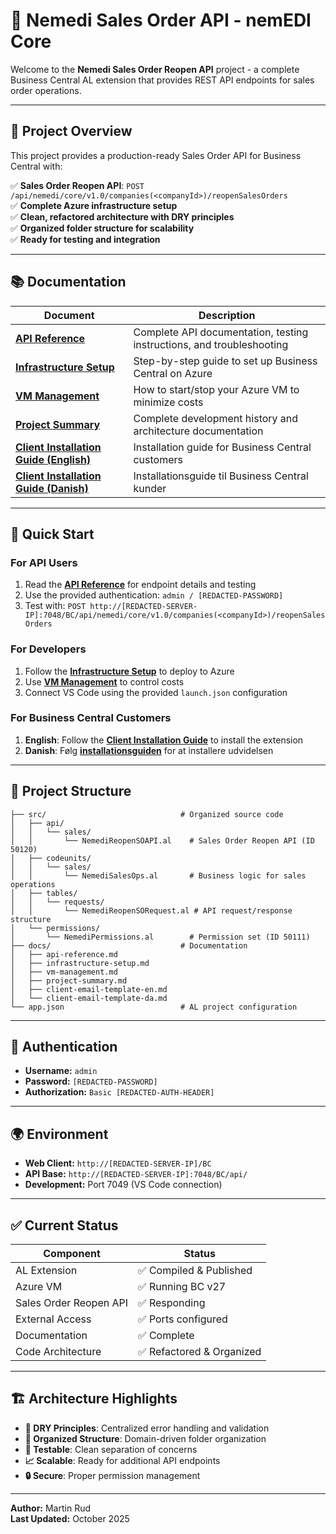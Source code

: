 # 🔄 Nemedi Sales Order API - nemEDI Core

Welcome to the **Nemedi Sales Order Reopen API** project - a complete Business Central AL extension that provides REST API endpoints for sales order operations.

---

## 🎯 Project Overview

This project provides a production-ready Sales Order API for Business Central with:

✅ **Sales Order Reopen API**: `POST /api/nemedi/core/v1.0/companies(<companyId>)/reopenSalesOrders`  
✅ **Complete Azure infrastructure setup**  
✅ **Clean, refactored architecture with DRY principles**  
✅ **Organized folder structure for scalability**  
✅ **Ready for testing and integration**  

---

## 📚 Documentation

| Document | Description |
|----------|-------------|
| **[API Reference](docs/api-reference.md)** | Complete API documentation, testing instructions, and troubleshooting |
| **[Infrastructure Setup](docs/infrastructure-setup.md)** | Step-by-step guide to set up Business Central on Azure |
| **[VM Management](docs/vm-management.md)** | How to start/stop your Azure VM to minimize costs |
| **[Project Summary](docs/project-summary.md)** | Complete development history and architecture documentation |
| **[Client Installation Guide (English)](docs/client-email-template-en.md)** | Installation guide for Business Central customers |
| **[Client Installation Guide (Danish)](docs/client-email-template-da.md)** | Installationsguide til Business Central kunder |

---

## 🚀 Quick Start

### For API Users
1. Read the **[API Reference](docs/api-reference.md)** for endpoint details and testing
2. Use the provided authentication: `admin / [REDACTED-PASSWORD]`
3. Test with: `POST http://[REDACTED-SERVER-IP]:7048/BC/api/nemedi/core/v1.0/companies(<companyId>)/reopenSalesOrders`

### For Developers  
1. Follow the **[Infrastructure Setup](docs/infrastructure-setup.md)** to deploy to Azure
2. Use **[VM Management](docs/vm-management.md)** to control costs
3. Connect VS Code using the provided `launch.json` configuration

### For Business Central Customers
1. **English**: Follow the **[Client Installation Guide](docs/client-email-template-en.md)** to install the extension
2. **Danish**: Følg **[installationsguiden](docs/client-email-template-da.md)** for at installere udvidelsen

---

## 📁 Project Structure

```
├── src/                              # Organized source code
│   ├── api/
│   │   └── sales/
│   │       └── NemediReopenSOAPI.al    # Sales Order Reopen API (ID 50120)
│   ├── codeunits/
│   │   └── sales/
│   │       └── NemediSalesOps.al       # Business logic for sales operations
│   ├── tables/
│   │   └── requests/
│   │       └── NemediReopenSORequest.al # API request/response structure
│   └── permissions/
│       └── NemediPermissions.al        # Permission set (ID 50111)
├── docs/                             # Documentation
│   ├── api-reference.md
│   ├── infrastructure-setup.md
│   ├── vm-management.md
│   ├── project-summary.md
│   ├── client-email-template-en.md
│   └── client-email-template-da.md
└── app.json                          # AL project configuration
```

---

## 🔐 Authentication

- **Username:** `admin`
- **Password:** `[REDACTED-PASSWORD]`  
- **Authorization:** `Basic [REDACTED-AUTH-HEADER]`

---

## 🌍 Environment

- **Web Client:** `http://[REDACTED-SERVER-IP]/BC`
- **API Base:** `http://[REDACTED-SERVER-IP]:7048/BC/api/`
- **Development:** Port 7049 (VS Code connection)

---

## ✅ Current Status

| Component | Status |
|-----------|---------|
| AL Extension | ✅ Compiled & Published |
| Azure VM | ✅ Running BC v27 |
| Sales Order Reopen API | ✅ Responding |
| External Access | ✅ Ports configured |
| Documentation | ✅ Complete |
| Code Architecture | ✅ Refactored & Organized |

---

## 🏗️ Architecture Highlights

- **🔄 DRY Principles**: Centralized error handling and validation
- **📂 Organized Structure**: Domain-driven folder organization
- **🧪 Testable**: Clean separation of concerns
- **📈 Scalable**: Ready for additional API endpoints
- **🔒 Secure**: Proper permission management

---

**Author:** Martin Rud  
**Last Updated:** October 2025